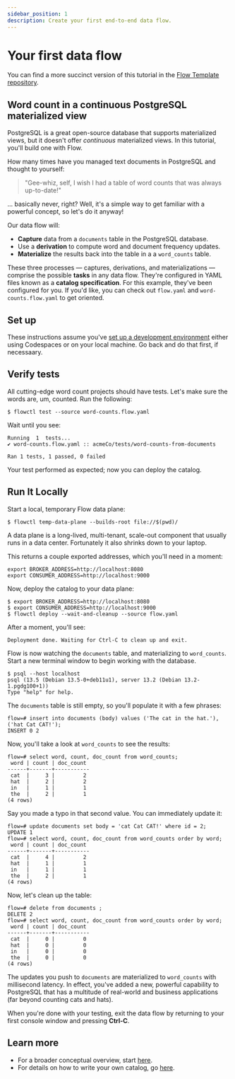```yaml
---
sidebar_position: 1
description: Create your first end-to-end data flow.
---
```


# Your first data flow

You can find a more succinct version of this tutorial in the [Flow Template repository](https://github.com/estuary/flow-template).

## Word count in a continuous PostgreSQL materialized view

PostgreSQL is a great open-source database that supports materialized views, but it doesn't offer *continuous* materialized views. In this tutorial, you'll build one with Flow.

How many times have you managed text documents in PostgreSQL and thought to yourself:

> "Gee-whiz, self, I wish I had a table of word counts that was always up-to-date!"

... basically never, right? Well, it's a simple way to get familiar with a powerful concept, so let's do it anyway!

Our data flow will:

* **Capture** data from a `documents` table in the PostgreSQL database.
* Use a **derivation** to compute word and document frequency updates.
* **Materialize** the results back into the table in a a `word_counts` table.

These three processes — captures, derivations, and materializations — comprise the possible **tasks** in any data flow. They're configured in YAML files known as a **catalog specification**. For this example, they've been configured for you. If you'd like, you can check out `flow.yaml` and `word-counts.flow.yaml` to get oriented.

## Set up
These instructions assume you've [set up a development environment](../installation.md) either using Codespaces or on your local machine. Go back and do that first, if necessaary.

## Verify tests

All cutting-edge word count projects should have tests.
Let's make sure the words are, um, counted. Run the following:
```console
$ flowctl test --source word-counts.flow.yaml
```
Wait until you see:
```console
Running  1  tests...
✔️ word-counts.flow.yaml :: acmeCo/tests/word-counts-from-documents

Ran 1 tests, 1 passed, 0 failed
```
Your test performed as expected; now you can deploy the catalog.

## Run It Locally

Start a local, temporary Flow data plane:
```console
$ flowctl temp-data-plane --builds-root file://$(pwd)/
```

A data plane is a long-lived, multi-tenant, scale-out component that
usually runs in a data center.
Fortunately it also shrinks down to your laptop.

This returns a couple exported addresses, which you'll need in a moment:
```console
export BROKER_ADDRESS=http://localhost:8080
export CONSUMER_ADDRESS=http://localhost:9000
```

Now, deploy the catalog to your data plane:
```console
$ export BROKER_ADDRESS=http://localhost:8080
$ export CONSUMER_ADDRESS=http://localhost:9000
$ flowctl deploy --wait-and-cleanup --source flow.yaml
```

After a moment, you'll see:
```console
Deployment done. Waiting for Ctrl-C to clean up and exit.
```

Flow is now watching the `documents` table, and materializing to `word_counts`.
Start a new terminal window to begin working with the database.

```console
$ psql --host localhost
psql (13.5 (Debian 13.5-0+deb11u1), server 13.2 (Debian 13.2-1.pgdg100+1))
Type "help" for help.
```
The `documents` table is still empty, so you'll populate it with a few phrases:

```console
flow=# insert into documents (body) values ('The cat in the hat.'), ('hat Cat CAT!');
INSERT 0 2
```
Now, you'll take a look at `word_counts` to see the results:

```console
flow=# select word, count, doc_count from word_counts;
 word | count | doc_count
------+-------+-----------
 cat  |     3 |         2
 hat  |     2 |         2
 in   |     1 |         1
 the  |     2 |         1
(4 rows)
```
Say you made a typo in that second value. You can immediately update it:
```console
flow=# update documents set body = 'cat Cat CAT!' where id = 2;
UPDATE 1
flow=# select word, count, doc_count from word_counts order by word;
 word | count | doc_count
------+-------+-----------
 cat  |     4 |         2
 hat  |     1 |         1
 in   |     1 |         1
 the  |     2 |         1
(4 rows)
```
Now, let's clean up the table:
```console
flow=# delete from documents ;
DELETE 2
flow=# select word, count, doc_count from word_counts order by word;
 word | count | doc_count
------+-------+-----------
 cat  |     0 |         0
 hat  |     0 |         0
 in   |     0 |         0
 the  |     0 |         0
(4 rows)
```
The updates you push to `documents` are materialized to `word_counts` with millisecond latency. In effect, you've added a new, powerful capability to PostgreSQL that has a multitude
of real-world and business applications (far beyond counting cats and hats).

When you're done with your testing, exit the data flow by returning to your first console window and pressing **Ctrl-C**.

## Learn more
* For a broader conceptual overview, start [here](../../concepts/README.md).
* For details on how to write your own catalog, go [here](../../reference/catalog-reference/README.md).